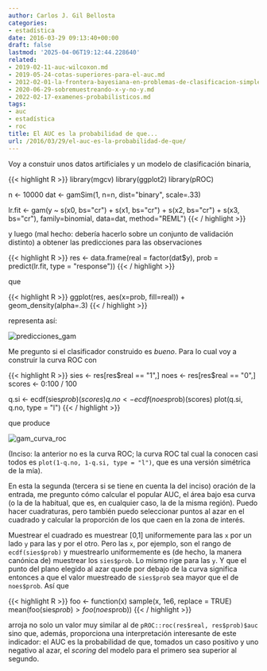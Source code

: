```yaml
---
author: Carlos J. Gil Bellosta
categories:
- estadística
date: 2016-03-29 09:13:40+00:00
draft: false
lastmod: '2025-04-06T19:12:44.228640'
related:
- 2019-02-11-auc-wilcoxon.md
- 2019-05-24-cotas-superiores-para-el-auc.md
- 2012-02-01-la-frontera-bayesiana-en-problemas-de-clasificacion-simples.md
- 2020-06-29-sobremuestreando-x-y-no-y.md
- 2022-02-17-examenes-probabilisticos.md
tags:
- auc
- estadística
- roc
title: El AUC es la probabilidad de que...
url: /2016/03/29/el-auc-es-la-probabilidad-de-que/
---
```


Voy a constuir unos datos artificiales y un modelo de clasificación binaria,

{{< highlight R >}}
library(mgcv)
library(ggplot2)
library(pROC)

n <- 10000
dat <- gamSim(1, n=n, dist="binary", scale=.33)

lr.fit <- gam(y ~ s(x0, bs="cr") +
    s(x1, bs="cr") + s(x2, bs="cr") +
    s(x3, bs="cr"),
    family=binomial, data=dat,
    method="REML")
{{< / highlight >}}


y luego (mal hecho: debería hacerlo sobre un conjunto de validación distinto) a obtener las predicciones para las observaciones


{{< highlight R >}}
res <- data.frame(real = factor(dat$y),
    prob = predict(lr.fit, type = "response"))
{{< / highlight >}}


que


{{< highlight R >}}
ggplot(res, aes(x=prob, fill=real)) +
    geom_density(alpha=.3)
{{< / highlight >}}


representa así:

![predicciones_gam](/wp-uploads/2016/03/predicciones_gam.png#center)


Me pregunto si el clasificador construido es _bueno_. Para lo cual voy a construir la curva ROC con


{{< highlight R >}}
sies <- res[res$real == "1",]
noes <- res[res$real == "0",]
scores <- 0:100 / 100

q.si <- ecdf(sies$prob)(scores)
q.no <- ecdf(noes$prob)(scores)
plot(q.si, q.no, type = "l")
{{< / highlight >}}

que produce

![gam_curva_roc](/wp-uploads/2016/03/gam_curva_roc.png#center)

(Inciso: la anterior no es la curva ROC; la curva ROC tal cual la conocen casi todos es `plot(1-q.no, 1-q.si, type = "l")`, que es una versión simétrica de la mía).

En esta la segunda (tercera si se tiene en cuenta la del inciso) oración de la entrada, me pregunto cómo calcular el popular AUC, el área bajo esa curva (o la de la habitual, que es, en cualquier caso, la de la misma región). Puedo hacer cuadraturas, pero también puedo seleccionar puntos al azar en el cuadrado y calcular la proporción de los que caen en la zona de interés.

Muestrear el cuadrado es muestrear [0,1] uniformemente para las `x` por un lado `y` para las y por el otro. Pero las `x`, por ejemplo, son el rango de `ecdf(sies$prob)` y muestrearlo uniformemente es (de hecho, la manera canónica de) muestrear los `sies$prob`. Lo mismo rige para las `y`. Y que el punto del plano elegido al azar quede por debajo de la curva significa entonces a que el valor muestreado de `sies$prob` sea mayor que el de `noes$prob`. Así que

{{< highlight R >}}
foo <- function(x) sample(x, 1e6, replace = TRUE)
mean(foo(sies$prob) > foo(noes$prob))
{{< / highlight >}}

arroja no solo un valor muy similar al de `pROC::roc(res$real, res$prob)$auc` sino que, además, proporciona una interpretación interesante de este indicador: el AUC es la probabilidad de que, tomados un caso positivo y uno negativo al azar, el _scoring_ del modelo para el primero sea superior al segundo.